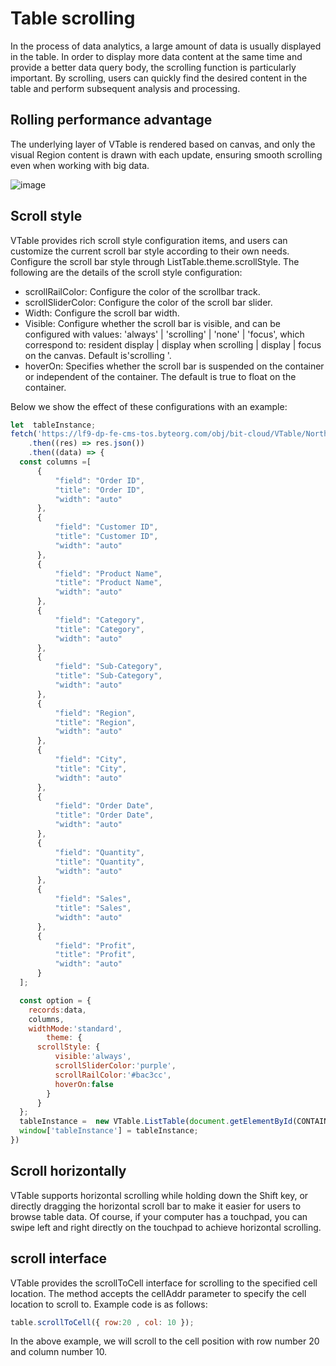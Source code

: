# Table scrolling

In the process of data analytics, a large amount of data is usually displayed in the table. In order to display more data content at the same time and provide a better data query body, the scrolling function is particularly important. By scrolling, users can quickly find the desired content in the table and perform subsequent analysis and processing.

## Rolling performance advantage

The underlying layer of VTable is rendered based on canvas, and only the visual Region content is drawn with each update, ensuring smooth scrolling even when working with big data.

![image](https://lf9-dp-fe-cms-tos.byteorg.com/obj/bit-cloud/a2c7623458257d1562627090d.gif)

## Scroll style

VTable provides rich scroll style configuration items, and users can customize the current scroll bar style according to their own needs. Configure the scroll bar style through ListTable.theme.scrollStyle. The following are the details of the scroll style configuration:

*   scrollRailColor: Configure the color of the scrollbar track.
*   scrollSliderColor: Configure the color of the scroll bar slider.
*   Width: Configure the scroll bar width.
*   Visible: Configure whether the scroll bar is visible, and can be configured with values: 'always' | 'scrolling' | 'none' | 'focus', which correspond to: resident display | display when scrolling | display | focus on the canvas. Default is'scrolling '.
*   hoverOn: Specifies whether the scroll bar is suspended on the container or independent of the container. The default is true to float on the container.

Below we show the effect of these configurations with an example:

```javascript livedemo  template=vtable
let  tableInstance;
fetch('https://lf9-dp-fe-cms-tos.byteorg.com/obj/bit-cloud/VTable/North_American_Superstore_data.json')
    .then((res) => res.json())
    .then((data) => {
  const columns =[
      {
          "field": "Order ID",
          "title": "Order ID",
          "width": "auto"
      },
      {
          "field": "Customer ID",
          "title": "Customer ID",
          "width": "auto"
      },
      {
          "field": "Product Name",
          "title": "Product Name",
          "width": "auto"
      },
      {
          "field": "Category",
          "title": "Category",
          "width": "auto"
      },
      {
          "field": "Sub-Category",
          "title": "Sub-Category",
          "width": "auto"
      },
      {
          "field": "Region",
          "title": "Region",
          "width": "auto"
      },
      {
          "field": "City",
          "title": "City",
          "width": "auto"
      },
      {
          "field": "Order Date",
          "title": "Order Date",
          "width": "auto"
      },
      {
          "field": "Quantity",
          "title": "Quantity",
          "width": "auto"
      },
      {
          "field": "Sales",
          "title": "Sales",
          "width": "auto"
      },
      {
          "field": "Profit",
          "title": "Profit",
          "width": "auto"
      }
  ];

  const option = {
    records:data,
    columns,
    widthMode:'standard',
        theme: {
      scrollStyle: {
          visible:'always',
          scrollSliderColor:'purple',
          scrollRailColor:'#bac3cc',
          hoverOn:false
        }
      }
  };
  tableInstance =  new VTable.ListTable(document.getElementById(CONTAINER_ID), option);
  window['tableInstance'] = tableInstance;
})
```

## Scroll horizontally

VTable supports horizontal scrolling while holding down the Shift key, or directly dragging the horizontal scroll bar to make it easier for users to browse table data. Of course, if your computer has a touchpad, you can swipe left and right directly on the touchpad to achieve horizontal scrolling.

## scroll interface

VTable provides the scrollToCell interface for scrolling to the specified cell location. The method accepts the cellAddr parameter to specify the cell location to scroll to. Example code is as follows:

```javascript
table.scrollToCell({ row:20 , col: 10 });
```

In the above example, we will scroll to the cell position with row number 20 and column number 10.
